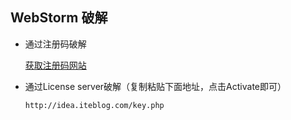 ## WebStorm 破解


- 通过注册码破解

    [获取注册码网站](http://idea.lanyus.com/)


- 通过License server破解（复制粘贴下面地址，点击Activate即可）



      http://idea.iteblog.com/key.php
    
   


